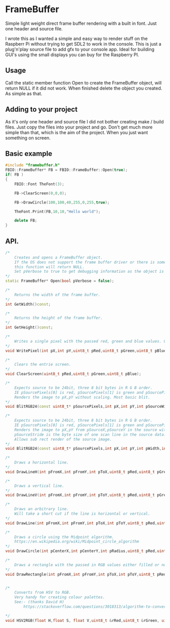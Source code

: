 # FrameBuffer
Simple light weight direct frame buffer rendering with a built in font. Just one header and source file. 

I wrote this as I wanted a simple and easy way to render stuff on the Raspberr Pi without trying to get SDL2 to work in the console. This is just a plug'n'play source file to add gfx to your console app. Ideal for building GUI's using the small displays you can buy for the Raspberry PI.

## Usage
Call the static member function Open to create the FrameBuffer object, will return NULL if it did not work. When finished delete the object you created. As simple as that.

## Adding to your project
As it's only one header and source file I did not bother creating make / build files. Just copy the files into your project and go. Don't get much more simple than that, which is the aim of the project. When you just want something on screen.

## Basic example
```c++
#include "framebuffer.h"
FBIO::FrameBuffer* FB = FBIO::FrameBuffer::Open(true);
if( FB )
{
	FBIO::Font TheFont(3);

	FB->ClearScreen(0,0,0);

	FB->DrawCircle(100,100,40,255,0,255,true);

	TheFont.Print(FB,10,10,"Hello world");

	delete FB;
}
```

## API.
```c++
/*
	Creates and opens a FrameBuffer object.
	If the OS does not support the frame buffer driver or there is some other error,
	this function will return NULL.
	Set pVerbose to true to get debugging information as the object is created.
*/
static FrameBuffer* Open(bool pVerbose = false);

/*
	Returns the width of the frame buffer.
*/
int GetWidth()const;

/*
	Returns the height of the frame buffer.
*/
int GetHeight()const;

/*
	Writes a single pixel with the passed red, green and blue values. 0 -> 255, 0 being off 255 being full on.
*/
void WritePixel(int pX,int pY,uint8_t pRed,uint8_t pGreen,uint8_t pBlue);

/*
	Clears the entrie screen.
*/
void ClearScreen(uint8_t pRed,uint8_t pGreen,uint8_t pBlue);

/* 
	Expects source to be 24bit, three 8 bit bytes in R G B order.
	IE pSourcePixels[0] is red, pSourcePixels[1] is green and pSourcePixels[2] is blue.
	Renders the image to pX,pY without scaling. Most basic blit.
*/
void BlitRGB24(const uint8_t* pSourcePixels,int pX,int pY,int pSourceWidth,int pSourceHeight);

/* 
	Expects source to be 24bit, three 8 bit bytes in R G B order.
	IE pSourcePixels[0] is red, pSourcePixels[1] is green and pSourcePixels[2] is blue.
	Renders the image to pX,pY from pSourceX,pSourceY in the source without scaling.
	pSourceStride is the byte size of one scan line in the source data.
	Allows sub rect render of the source image.
*/
void BlitRGB24(const uint8_t* pSourcePixels,int pX,int pY,int pWidth,int pHeight,int pSourceX,int pSourceY,int pSourceStride);

/*
	Draws a horizontal line.
*/
void DrawLineH(int pFromX,int pFromY,int pToX,uint8_t pRed,uint8_t pGreen,uint8_t pBlue);

/*
	Draws a vertical line.
*/
void DrawLineV(int pFromX,int pFromY,int pToY,uint8_t pRed,uint8_t pGreen,uint8_t pBlue);

/*
	Draws an arbitrary line.
	Will take a short cut if the line is horizontal or vertical.
*/
void DrawLine(int pFromX,int pFromY,int pToX,int pToY,uint8_t pRed,uint8_t pGreen,uint8_t pBlue);

/*
	Draws a circle using the Midpoint algorithm.
	https://en.wikipedia.org/wiki/Midpoint_circle_algorithm
*/
void DrawCircle(int pCenterX,int pCenterY,int pRadius,uint8_t pRed,uint8_t pGreen,uint8_t pBlue,bool pFilled = false);

/*
	Draws a rectangle with the passed in RGB values either filled or not.
*/
void DrawRectangle(int pFromX,int pFromY,int pToX,int pToY,uint8_t pRed,uint8_t pGreen,uint8_t pBlue,bool pFilled = false);


/*
	Converts from HSV to RGB.
	Very handy for creating colour palettes.
	See:- (thanks David H)
		https://stackoverflow.com/questions/3018313/algorithm-to-convert-rgb-to-hsv-and-hsv-to-rgb-in-range-0-255-for-both

*/
void HSV2RGB(float H,float S, float V,uint8_t &rRed,uint8_t &rGreen, uint8_t &rBlue)const;
```

